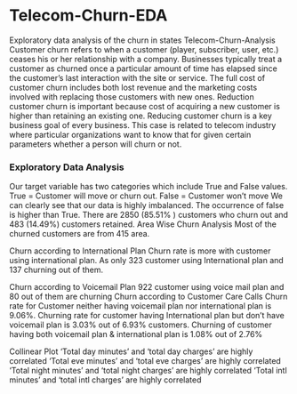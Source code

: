 # Telecom-Churn-EDA
Exploratory data analysis of the  churn in states 
Telecom-Churn-Analysis
Customer churn refers to when a customer (player, subscriber, user, etc.) ceases his or
her relationship with a company. Businesses typically treat a customer as churned once a
particular amount of time has elapsed since the customer’s last interaction with the site or
service. The full cost of customer churn includes both lost revenue and the marketing
costs involved with replacing those customers with new ones. Reduction customer churn
is important because cost of acquiring a new customer is higher than retaining an existing
one. Reducing customer churn is a key business goal of every business. This case is
related to telecom industry where particular organizations want to know that for given
certain parameters whether a person will churn or not.
### Exploratory Data Analysis
Our target variable has two categories which include True and False values.
True = Customer will move or churn out.
False = Customer won’t move
We can clearly see that our data is highly imbalanced. The occurrence of false
is higher than True. There are 2850 (85.51% ) customers who churn out and 483 (14.49%)
customers retained.
Area Wise Churn Analysis
Most of the churned customers are from 415 area.





Churn according to International Plan
Churn rate is more with customer using international plan. As only 323 customer
using International plan and 137 churning out of them.

Churn according to Voicemail Plan
 922 customer using voice mail plan and 80 out of them are churning
Churn according to Customer Care Calls
Churn rate for Customer neither having voicemail plan nor international plan is
9.06%. Churning rate for customer having International plan but don’t have voicemail plan is
3.03% out of 6.93% customers. Churning of customer having both voicemail plan & international plan is 1.08% out of
2.76% 

Collinear Plot
‘Total day minutes’ and ‘total day charges’ are highly correlated
‘Total eve minutes’ and ‘total eve charges’ are highly correlated
‘Total night minutes’ and ‘total night charges’ are highly correlated
‘Total intl minutes’ and ‘total intl charges’ are highly correlated
